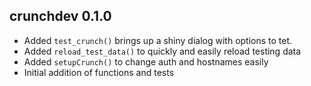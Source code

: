 ## crunchdev 0.1.0

* Added `test_crunch()` brings up a shiny dialog with options to tet.
* Added `reload_test_data()` to quickly and easily reload testing data
* Added `setupCrunch()` to change auth and hostnames easily
* Initial addition of functions and tests
